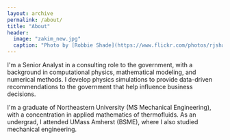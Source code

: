 ```yaml
---
layout: archive
permalink: /about/
title: "About"
header:
  image: "zakim_new.jpg"
  caption: "Photo by [Robbie Shade](https://www.flickr.com/photos/rjshade/9097726826/in/photolist-eRWee5-c99fDw-jusXkE-8T72vb-7pArAW-8T3VRT-dq8fNk-7bqEBv-gDujPQ-atNZBy-bSZ34X-9uATbV-nc3om2-7E17FL-5GkzZE-7PpN9q-m25WZk-48XWvp-bs7h2z-bYkXDJ-KKhJT-cD41P-8j6pFT-7VbP5E-hk16vk-7Q3MCY-7Nuk6A-62gDom-7VfxJ8-qEiy6i-8Wyiut-ETXKE-7Qifwp-9rZrL8-onhdz9-8i8iB6-e9FTX8-7E17G1-7E17Gh-ebVjdr-8VyCgu-7NpUcX-bs7hcr-FRKBo7-bs7hhv-aHfhnX-8f5cXt-7VbPNy-fwDNUb-8a7Pzd)"
---
```


I'm a Senior Analyst in a consulting role to the government, with a background in computational physics, mathematical modeling, and numerical methods.  I develop physics simulations to provide data-driven recommendations to the government that help influence business decisions.

I'm a graduate of Northeastern University (MS Mechanical Engineering), with a concentration in applied mathematics of thermofluids.  As an undergrad, I attended UMass Amherst (BSME), where I also studied mechanical engineering.



